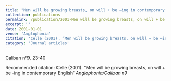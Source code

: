 ```yaml
---
title: "Men will be growing breasts, on will + be –ing in contemporary English"
collection: publications
permalink: /publication/2001-Men will be growing breasts, on will + be –ing in contemporary English
excerpt: ''
date: 2001-01-01
venue: 'Anglophonia'
citation: 'Celle (2001). “Men will be growing breasts, on will + be –ing in contemporary English” <i>Anglophonia/Caliban n9</i>'
category: 'Journal articles'
---
```

Caliban n°9. 23-40

Recommended citation: Celle (2001). “Men will be growing breasts, on will + be –ing in contemporary English” <i>Anglophonia/Caliban n9</i>